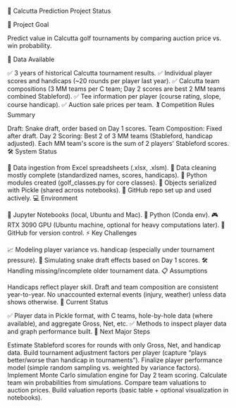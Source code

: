 📄 Calcutta Prediction Project Status

🎯 Project Goal

Predict value in Calcutta golf tournaments by comparing auction price vs. win probability.

📂 Data Available

✅ 3 years of historical Calcutta tournament results.
✅ Individual player scores and handicaps (~20 rounds per player last year).
✅ Calcutta team compositions (3 MM teams per C team; Day 2 scores are best 2 MM teams combined Stableford).
✅ Tee information per player (course rating, slope, course handicap).
✅ Auction sale prices per team.
🏌 Competition Rules Summary

Draft: Snake draft, order based on Day 1 scores.
Team Composition: Fixed after draft.
Day 2 Scoring: Best 2 of 3 MM teams (Stableford, handicap adjusted). Each MM team's score is the sum of 2 players' Stableford scores.
🛠️ System Status

📂 Data ingestion from Excel spreadsheets (.xlsx, .xlsm).
🧹 Data cleaning mostly complete (standardized names, scores, handicaps).
🧩 Python modules created (golf_classes.py for core classes).
💾 Objects serialized with Pickle (shared across notebooks).
🔗 GitHub repo set up and used actively.
💻 Environment

📓 Jupyter Notebooks (local, Ubuntu and Mac).
🐍 Python (Conda env).
🎮 RTX 3090 GPU (Ubuntu machine, optional for heavy computations later).
🔗 GitHub for version control.
⚡ Key Challenges

📈 Modeling player variance vs. handicap (especially under tournament pressure).
🧠 Simulating snake draft effects based on Day 1 scores.
🛠️ Handling missing/incomplete older tournament data.
📋 Assumptions

Handicaps reflect player skill.
Draft and team composition are consistent year-to-year.
No unaccounted external events (injury, weather) unless data shows otherwise.
🔮 Current Status

✅ Player data in Pickle format, with C teams, hole-by-hole data (where available), and aggregate Gross, Net, etc.
✅ Methods to inspect player data and graph performance built.
🚀 Next Major Steps

Estimate Stableford scores for rounds with only Gross, Net, and handicap data.
Build tournament adjustment factors per player (capture “plays better/worse than handicap in tournaments”).
Finalize player performance model (simple random sampling vs. weighted by variance factors).
Implement Monte Carlo simulation engine for Day 2 team scoring.
Calculate team win probabilities from simulations.
Compare team valuations to auction prices.
Build valuation reports (basic table + optional visualization in notebooks).
